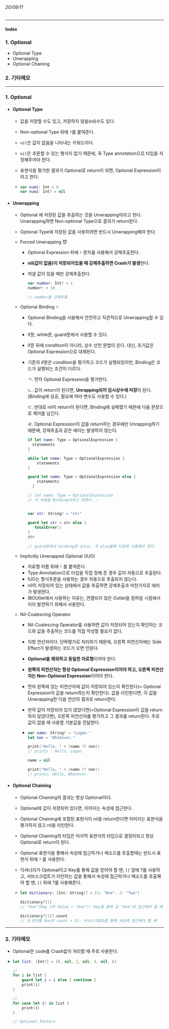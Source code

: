###### 20/09/11

------



#### Index

### **1.  Optional**

-  Optional Type
-  Unwrapping
-  Optional Chaining



### **2.  기타메모**

 

------



### **1.  Optional**

- #### Optional Type

  - 값을 저장할 수도 있고, 저장하지 않을(nil)수도 있다.
  
  - Non-optional Type 뒤에 `?`를 붙여준다.
  
  - `nil`은 값이 없음을 나타내는 키워드이다.
  
  - `nil`은 추론할 수 있는 형식이 없기 때문에, 꼭 Type annotation으로 타입을 지정해주어야 한다.
  
  - 표현식을 평가한 결과가 Optional로 return이 되면, Optional Expression이라고 한다.
  
  - ```swift
    var num1: Int = 0
    var num2: Int? = nil
    ```



- #### Unwrapping

  - Optional 에 저장된 값을 추출하는 것을 Unwrapping이라고 한다. Unwrapping하면 Non-optional Type으로 결과가 return된다.
  - Optional Type에 저장된 값을 사용하려면 반드시 Unwrapping해야 한다.

  - Forced Unwrapping 😈

    - Optional Expression 뒤에 `!` 문자를 사용해서 강제추출한다.

    - **nil(값이 없음)이 저장되어있을 때 강제추출하면 Crash가 발생**한다.

    - 꺼낼 값이 있을 때만 강제추출한다. 

      ```swift
      var number: Int? = 1
      number! + 10
      
      // number를 강제추출
      ```

      

  

  - Optional Binding ✨

    - Optional Binding을 사용해서 안전하고 직관적으로 Unwrapping할 수 있다.

    - if문, while문, guard문에서 사용할 수 있다.

    - if문 뒤에 condition이 아니라, 상수 선언 문법이 온다. 대신, 초기값은 Optional Expression으로 대체된다.

    - 기존의 if문은 condition을 평가하고 코드가 실행되었지만, Binding은 코드가 실행되는 조건이 다르다.

      ㄱ. 먼저 Optional Expression을 평가한다.

      ㄴ. 값이 return이 된다면, **Unrapping되어 임시상수에 저장**이 된다. (Binding에 성공, 필요에 따라 변수도 사용할 수 있다.)

      ㄷ. 반대로 nil이 return이 된다면, Binding에 실패했기 때문에 다음 문장으로 제어를 넘긴다.

      ㄹ. Optional Expression이 값을 return하는 경우에만 Unrapping하기 때문에, 강제추출과 같은 에러는 발생하지 않는다. 

      ```swift
      if let name: Type = OptionalExpression {
      	statements
      }
      
      while let name: Type = OptionalExpression {
          statements
      }
      
      guard let name: Type = OptionalExpression else {
          statements
        }
      
      // let name: Type = OptionalExpression
      // 이 부분을 Binding이라고 부른다. ✨
      
      
      var str: String? = "str"
        
      guard let str = str else {
         fatalError()
      }
      str
        
      // guard문에서 binding한 상수는, 꼭 else블록 다음에 사용해야 한다.
      ```

      

  - Implicitly Unwrapped Optional (IUO)
    - 자료형 이름 뒤에 `!` 를 붙여준다.
    - Type Annotation으로 타입을 직접 정해 준 경우 값이 자동으로 추출된다.
    - IUO는 형식추론을 사용하는 경우 자동으로 추출되지 않는다.
    - nil이 저장되어 있는 상태에서 값을 추출하면 강제추출과 마찬가지로 에러가 발생한다.
    - IBOUtlet에서 사용하는 이유는, 연결되지 않은 Outlet을 컴파일 시점에서 미리 발견하기 위해서 사용한다.

  

  - Nil-Coalescing Operator

    - Nil-Coalescing Operator를 사용하면 값이 저장되어 있는지 확인하는 코드와 값을 추출하는 코드를 직접 작성할 필요가 없다.
    
    - 이항 연산자이다. 단락평가로 처리하기 때문에, 오른쪽 피연산자에는 Side Effect가 발생하는 코드가 오면 안된다.
    
    - **Optional을 제외하고 동일한 자료형**이어야 한다.
    
    - **왼쪽의 피연산자는 항상 Optional Expression이어야 하고, 오른쪽 피연산자는 Non-Optional Expression**이어야 한다.
      
    - 먼저 왼쪽에 있는 피연산자에 값이 저장되어 있는지 확인한다(= Optional Expression이 값을 return하는지 확인한다). 값을 리턴한다면, 이 값을 Unwrapping한 다음 연산의 결과로 return한다.
    
    - 만약 값이 저장되어 있지 않았다면(=Optional Expression이 값을 return하지 않았다면), 오른쪽 피연산자를 평가하고 그 결과를 return한다. 주로 값이 없을 때 사용할 기본값을 전달한다.
    
    - ```swift
      var name: String? = "Logan."
      let non = "Whatever."
      
      print("Hello, " + (name ?? non))
      // prints : Hello, Logan.
      
      name = nil
      
      print("Hello, " + (name ?? non))
      // prints: Hello, Whatever.
      ```
    
      
    
    

- #### Optional Chaining

  - Optional Chaining의 결과는 항상 Optional이다.
  
  - Optional에 값이 저장되어 있다면, 이어지는 속성에 접근한다.
  
  - Optional Chaining에 포함된 표현식이 nil을 return한다면 이어지는 표현식을 평가하지 않고 nil을 리턴한다.
  
  - Optional Chaining의 타입은 마지막 표현식의 타입으로 결정이되고 항상 Optional로 return이 된다.
  
  - Optional 표현식을 통해서 속성에 접근하거나 메소드를 호출할때는 반드시 표현식 뒤에 `?` 를 사용한다.
  
  - 딕셔너리가 Optional이고 Key를 통해 값을 얻어야 할 땐, `[]` 앞에 ?를 사용하고, 서브스크립트가 리턴하는 값을 통해서 속성에 접근하거나 메소드를 호출해야 할 땐, `[]` 뒤에 ?를 사용해준다.
  
  - ```swift
    let dictionary: [Int: String]? = [1: "One", 2: "Two"]
    
    dictionary?[1]
    // "One"(Key 1의 Value = "One"): Key를 통해 값 "One"에 접근해야 할 때
    
    dictionary?[1]?.count
    // 3(문자열 One의 count = 3): 서브스크립트를 통해 속성에 접근해야 할 때
    ```
  
    

------



### **2. 기타메모**

- Optional은 code를 Crash없이 처리할 때 주로 사용한다.

- ```swift
  let list: [Int?] = [0, nil, 2, nil, 4, nil, 6]
  
  //
  for i in list {
      guard let i = i else { continue }
      print(i)
  }
  
  //
  for case let i? in list {
      print(i)
  }
  
  // Optional Pattern
  ```

  